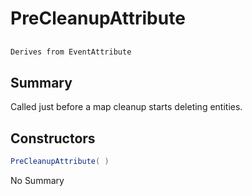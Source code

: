 # PreCleanupAttribute

## 
```c#
Derives from EventAttribute
```

## Summary

Called just before a map cleanup starts deleting entities.
## Constructors

```c#
PreCleanupAttribute( ) 
```
No Summary
